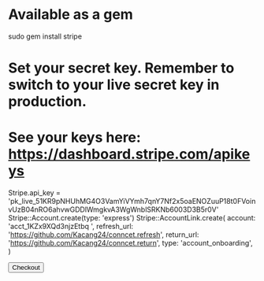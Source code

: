 # Available as a gem
sudo gem install stripe
# Set your secret key. Remember to switch to your live secret key in production.
# See your keys here: https://dashboard.stripe.com/apikeys
Stripe.api_key = 'pk_live_51KR9pNHUhMG4O3VamYiVYmh7qnY7Nf2x5oaENOZuuP18t0FVoinvUzB04nRO6ahvwGDDlWmgkvA3WgWnblSRKNb6003D3B5r0V'
Stripe::Account.create(type: 'express')
Stripe::AccountLink.create(
  account: 'acct_1KZx9XQd3njzEtbq
',
  refresh_url: 'https://github.com/Kacang24/conncet.refresh',
  return_url: 'https://github.com/Kacang24/conncet.return',
  type: 'account_onboarding',
)
<html>
  <head>
    <title>Checkout</title>
  </head>
  <body>
    <form action="/create-checkout-session" method="POST">
      <button type="submit">Checkout</button>
    </form>
  </body>
</html>
